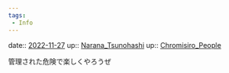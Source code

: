 ```yaml
---
tags:
 - Info
---
```


date:: [2022-11-27](/Daily_Note/2022-11-27.md)
up:: [Narana_Tsunohashi](Bar/Novel/Nacaria/Narana_Tsunohashi.md)
up:: [Chromisiro_People](Bar/Novel/Nacaria/Chromisiro_People.md)

管理された危険で楽しくやろうぜ